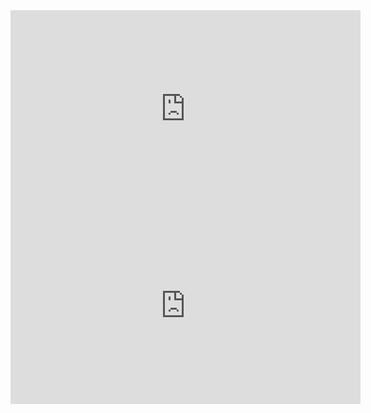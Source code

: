 <iframe width="560" height="315" src="https://youtu.be/Vwe2E89m5x0" title="Original Video" frameborder="0" allow="accelerometer; autoplay; clipboard-write; encrypted-media; gyroscope; picture-in-picture" allowfullscreen></iframe>

<iframe width="560" height="315" src="https://youtu.be/sPMCly6xqLI" title="Panorama Video" frameborder="0" allow="accelerometer; autoplay; clipboard-write; encrypted-media; gyroscope; picture-in-picture" allowfullscreen></iframe>
